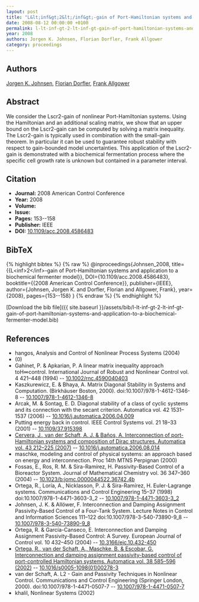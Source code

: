 ```yaml
---
layout: post
title: "L&lt;inf&gt;2&lt;/inf&gt;-gain of Port-Hamiltonian systems and application to a biochemical fermenter model"
date: 2008-08-12 00:00:00 +0100
permalink: l-lt-inf-gt-2-lt-inf-gt-gain-of-port-hamiltonian-systems-and-application-to-a-biochemical-fermenter-model
year: 2008
authors: Jorgen K. Johnsen, Florian Dorfler, Frank Allgower
category: proceedings
---
```

 
## Authors
[Jorgen K. Johnsen](authors/jorgen-k-johnsen), [Florian Dorfler](authors/florian-dorfler), [Frank Allgower](authors/frank-allgower)
 
## Abstract
We consider the Lscr2-gain of nonlinear Port-Hamiltonian systems. Using the Hamiltonian and an additional scaling matrix, we show that an upper bound on the Lscr2-gain can be computed by solving a matrix inequality. The Lscr2-gain is typically used in combination with the small-gain theorem. In particular it can be used to guarantee robust stability with respect to gain-bounded model uncertainties. This application of the Lscr2-gain is demonstrated with a biochemical fermentation process where the specific cell growth rate is unknown but contained in a parameter interval.
 
## Citation
- **Journal:** 2008 American Control Conference
- **Year:** 2008
- **Volume:** 
- **Issue:** 
- **Pages:** 153--158
- **Publisher:** IEEE
- **DOI:** [10.1109/acc.2008.4586483](https://doi.org/10.1109/acc.2008.4586483)
 
## BibTeX
{% highlight bibtex %}
{% raw %}
@inproceedings{Johnsen_2008,
  title={{L&lt;inf&gt;2&lt;/inf&gt;-gain of Port-Hamiltonian systems and application to a biochemical fermenter model}},
  DOI={10.1109/acc.2008.4586483},
  booktitle={{2008 American Control Conference}},
  publisher={IEEE},
  author={Johnsen, Jorgen K. and Dorfler, Florian and Allgower, Frank},
  year={2008},
  pages={153--158}
}
{% endraw %}
{% endhighlight %}
 
[Download the bib file]({{ site.baseurl }}/assets/bib/l-lt-inf-gt-2-lt-inf-gt-gain-of-port-hamiltonian-systems-and-application-to-a-biochemical-fermenter-model.bib)
 
## References
- hangos, Analysis and Control of Nonlinear Process Systems (2004)
- (0)
- Gahinet, P. & Apkarian, P. A linear matrix inequality approach toH∞control. International Journal of Robust and Nonlinear Control vol. 4 421–448 (1994) -- [10.1002/rnc.4590040403](https://doi.org/10.1002/rnc.4590040403)
- Kaszkurewicz, E. & Bhaya, A. Matrix Diagonal Stability in Systems and Computation. (Birkhäuser Boston, 2000). doi:10.1007/978-1-4612-1346-8 -- [10.1007/978-1-4612-1346-8](https://doi.org/10.1007/978-1-4612-1346-8)
- Arcak, M. & Sontag, E. D. Diagonal stability of a class of cyclic systems and its connection with the secant criterion. Automatica vol. 42 1531–1537 (2006) -- [10.1016/j.automatica.2006.04.009](https://doi.org/10.1016/j.automatica.2006.04.009)
- Putting energy back in control. IEEE Control Systems vol. 21 18–33 (2001) -- [10.1109/37.915398](https://doi.org/10.1109/37.915398)
- [Cervera, J., van der Schaft, A. J. & Baños, A. Interconnection of port-Hamiltonian systems and composition of Dirac structures. Automatica vol. 43 212–225 (2007)](interconnection-of-port-hamiltonian-systems-and-composition-of-dirac-structures) -- [10.1016/j.automatica.2006.08.014](https://doi.org/10.1016/j.automatica.2006.08.014)
- maschke, modeling and control of physical systems: an approach based on energy and interconnection. Proc 14th MTNS Perpignan (2000)
- Fossas, E., Ros, R. M. & Sira-Ramírez, H. Passivity-Based Control of a Bioreactor System. Journal of Mathematical Chemistry vol. 36 347–360 (2004) -- [10.1023/b:jomc.0000044522.36742.4b](https://doi.org/10.1023/b:jomc.0000044522.36742.4b)
- Ortega, R., Loría, A., Nicklasson, P. J. & Sira-Ramírez, H. Euler-Lagrange systems. Communications and Control Engineering 15–37 (1998) doi:10.1007/978-1-4471-3603-3_2 -- [10.1007/978-1-4471-3603-3_2](https://doi.org/10.1007/978-1-4471-3603-3_2)
- Johnsen, J. K. & Allöwer, F. Interconnection and Damping Assignment Passivity-Based Control of a Four-Tank System. Lecture Notes in Control and Information Sciences 111–122 doi:10.1007/978-3-540-73890-9_8 -- [10.1007/978-3-540-73890-9_8](https://doi.org/10.1007/978-3-540-73890-9_8)
- Ortega, R. & García-Canseco, E. Interconnection and Damping Assignment Passivity-Based Control: A Survey. European Journal of Control vol. 10 432–450 (2004) -- [10.3166/ejc.10.432-450](https://doi.org/10.3166/ejc.10.432-450)
- [Ortega, R., van der Schaft, A., Maschke, B. & Escobar, G. Interconnection and damping assignment passivity-based control of port-controlled Hamiltonian systems. Automatica vol. 38 585–596 (2002)](interconnection-and-damping-assignment-passivity-based-control-of-port-controlled-hamiltonian-systems) -- [10.1016/s0005-1098(01)00278-3](https://doi.org/10.1016/s0005-1098(01)00278-3)
- van der Schaft, A. L2 - Gain and Passivity Techniques in Nonlinear Control. Communications and Control Engineering (Springer London, 2000). doi:10.1007/978-1-4471-0507-7 -- [10.1007/978-1-4471-0507-7](https://doi.org/10.1007/978-1-4471-0507-7)
- khalil, Nonlinear Systems (2002)

